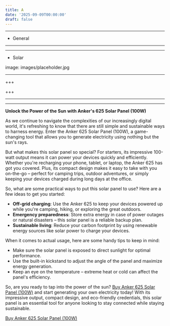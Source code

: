 ```yaml
---
title: A
date: '2025-09-09T00:00:00'
draft: false
---
```


---




- General
---

---

- Solar

image: images/placeholder.jpg

---

+++






+++





---



---
**Unlock the Power of the Sun with Anker's 625 Solar Panel (100W)**

As we continue to navigate the complexities of our increasingly digital world, it's refreshing to know that there are still simple and sustainable ways to harness energy. Enter the Anker 625 Solar Panel (100W), a game-changing tool that allows you to generate electricity using nothing but the sun's rays.

But what makes this solar panel so special? For starters, its impressive 100-watt output means it can power your devices quickly and efficiently. Whether you're recharging your phone, tablet, or laptop, the Anker 625 has got you covered. Plus, its compact design makes it easy to take with you on-the-go – perfect for camping trips, outdoor adventures, or simply keeping your devices charged during long days at the office.

So, what are some practical ways to put this solar panel to use? Here are a few ideas to get you started:

* **Off-grid charging**: Use the Anker 625 to keep your devices powered up while you're camping, hiking, or exploring the great outdoors.
* **Emergency preparedness**: Store extra energy in case of power outages or natural disasters – this solar panel is a reliable backup plan.
* **Sustainable living**: Reduce your carbon footprint by using renewable energy sources like solar power to charge your devices.

When it comes to actual usage, here are some handy tips to keep in mind:

* Make sure the solar panel is exposed to direct sunlight for optimal performance.
* Use the built-in kickstand to adjust the angle of the panel and maximize energy generation.
* Keep an eye on the temperature – extreme heat or cold can affect the panel's efficiency.

So, are you ready to tap into the power of the sun? [Buy Anker 625 Solar Panel (100W)](https://www.amazon.com/dp/B0BX9FCSQQ) and start generating your own electricity today! With its impressive output, compact design, and eco-friendly credentials, this solar panel is an essential tool for anyone looking to stay connected while staying sustainable.

[Buy Anker 625 Solar Panel (100W)](https://www.amazon.com/dp/B0BX9FCSQQ)
